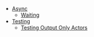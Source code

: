* [Async](content/async/index.md)
  * [Waiting](content/async/waiting.md)
* [Testing](content/testing/index.md)
  * [Testing Output Only Actors](content/testing/output-only-actors.md)
